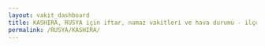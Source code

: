 ```yaml
---
layout: vakit_dashboard
title: KASHIRA, RUSYA için iftar, namaz vakitleri ve hava durumu - ilçe/eyalet seç
permalink: /RUSYA/KASHIRA/
---
```


<script type="text/javascript">
  var GLOBAL_COUNTRY = 'RUSYA';
  var GLOBAL_CITY = 'KASHIRA';
  var GLOBAL_STATE = '';
  var lat = 72;
  var lon = 21;
</script>
